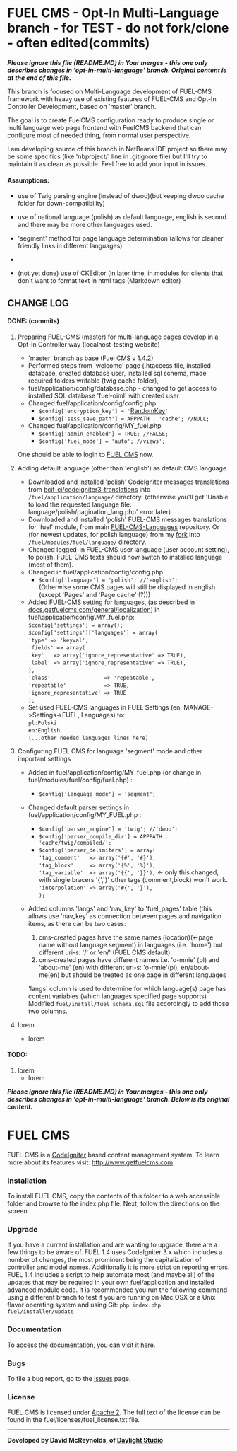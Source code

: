 # FUEL CMS - Opt-In Multi-Language branch - for TEST - do not fork/clone - often edited(commits)
***Please ignore this file (README.MD) in Your merges - this one only describes changes in 'opt-in-multi-language' branch.
Original content is at the end of this file.***

This branch is focused on Multi-Language development of FUEL-CMS framework with heavy use of existing features of FUEL-CMS
and Opt-In Controller Development, based on 'master' branch.

The goal is to create FuelCMS configuration ready to produce single or multi language web page frontend with FuelCMS backend
that can configure most of needed thing, from normal user perspective.

I am developing source of this branch in NetBeans IDE project so there may be some specifics
(like 'nbproject/' line in .gitignore file) but I'll try to maintain it as clean as possible.
Feel free to add your input in issues.

#### Assumptions:

- use of Twig parsing engine (instead of dwoo)(but keeping dwoo cache folder for down-compatibility)
- use of national language (polish) as default language, english is second and there may be more other languages used.
- 'segment' method for page language determination (allows for cleaner friendly links in different languages)
- 
    
- (not yet done) use of CKEditor (in later time, in modules for clients that don't want to format text in html tags (Markdown editor)

## CHANGE LOG

#### DONE: (commits)
1. Preparing FUEL-CMS (master) for multi-language pages develop in a Opt-In Controller way (localhost-testing website)
   - 'master' branch as base (Fuel CMS v 1.4.2)
   - Performed steps from 'welcome' page (.htaccess file, installed database, created database user, installed sql schema,
     made required folders writable (twig cache folder), 
   - fuel/application/config/database.php - changed to get access to installed SQL database 'fuel-oiml' with created user
   - Changed fuel/application/config/config.php
     - `$config['encryption_key'] = '`[RandomKey](https://randomkeygen.com/)`'`
     - `$config['sess_save_path'] = APPPATH . 'cache'; //NULL;`
   - Changed fuel/application/config/MY_fuel.php
     - `$config['admin_enabled'] = TRUE; //FALSE;`
     - `$config['fuel_mode'] = 'auto'; //views';`
     
    One should be able to login to [FUEL CMS](http://localhost/fuel-oiml/fuel) now.

2. Adding default language (other than 'english') as default CMS language
   - Downloaded and installed 'polish' CodeIgniter messages translations
     from [bcit-ci/codeigniter3-translations](https://github.com/bcit-ci/codeigniter3-translations)
     into `/fuel/application/language/` directory.
     (otherwise you'll get 'Unable to load the requested language file: language/polish/pagination_lang.php' error later)
   - Downloaded and installed 'polish' FUEL-CMS messages translations for 'fuel' module,
     from main [FUEL-CMS-Languages](https://github.com/daylightstudio/FUEL-CMS-Languages) repository.
     Or (for newest updates, for polish language) from my [fork](https://github.com/TomZdulski/FUEL-CMS-Languages)
     into `/fuel/modules/fuel/language/` directory.
   - Changed logged-in FUEL-CMS user language (user account setting), to polish. FUEL-CMS texts should now switch to
     installed language (most of them).
   - Changed in fuel/application/config/config.php
     - `$config['language'] = 'polish'; //'english';`<br/>
     (Otherwise some CMS pages will still be displayed in english (except 'Pages' and 'Page cache' (?)))
   - Added FUEL-CMS setting for languages, (as described in [docs.getfuelcms.com/general/localization](http://docs.getfuelcms.com/general/localization))
     in<br/>fuel\application\config\MY_fuel.php:<br/>
     `$config['settings'] = array();`<br/>
     `$config['settings']['languages'] = array(`<br/>
        `'type' => 'keyval',`<br/>
        `'fields' => array(`<br/>
          `'key'   => array('ignore_representative' => TRUE),`<br/>
          `'label' => array('ignore_representative' => TRUE),`<br/>
        `),`<br/>
        `'class'                 => 'repeatable',`<br/>
        `'repeatable'            => TRUE,`<br/>
        `'ignore_representative' => TRUE`<br/>
      `);`<br/>
   - Set used FUEL-CMS languages in FUEL Settings (en: MANAGE->Settings->FUEL, Languages) to:<br/>
     `pl:Polski`<br/>
     `en:English`<br/>
     `(...other needed languages lines here)`

3. Configuring FUEL CMS for language 'segment' mode and other important settings
   - Added in fuel/application/config/MY_fuel.php (or change in fuel/modules/fuel/config/fuel.php) :
     - `$config['language_mode'] = 'segment';`
   - Changed default parser settings in fuel/application/config/MY_FUEL.php :
     - `$config['parser_engine'] = 'twig'; //'dwoo';`
     - `$config['parser_compile_dir'] = APPPATH . 'cache/twig/compiled/';` 
     - `$config['parser_delimiters'] = array(`<br/>
       `'tag_comment'   => array('{#', '#}'),`<br/>
       `'tag_block'     => array('{%', '%}'),`<br/>
       `'tag_variable'  => array('{{', '}}'),` &lt;- only this changed, with single bracers '{','}' other tags (comment,block)
 won't work.<br/>
       `'interpolation' => array('#{', '}'),`<br/>
       `);`<br/>
   - Added columns 'langs' and 'nav_key' to 'fuel_pages' table (this allows use 'nav_key' as  connection between pages
     and navigation items, as there can be two cases:
     1. cms-created pages have the same names (location)(&lt;-page name without language segment) in languages (i.e. 'home')
        but different uri-s: '/' or 'en/' (FUEL CMS default)
     2. cms-created pages have different names i.e. 'o-mnie' (pl) and 'about-me' (en) with different uri-s: 'o-mnie'(pl),
        en/about-me(en) but should be treated as one page in different languages

     'langs' column is used to determine for which language(s) page has content variables (which languages specified page supports)
     Modified `fuel/install/fuel_schema.sql` file accordingly to add those two columns.


4. lorem
   - lorem

#### TODO:
1. lorem
   - lorem

***Please ignore this file (README.MD) in Your merges - this one only describes changes in 'opt-in-multi-language' branch.
Below is its original content.***

# FUEL CMS
FUEL CMS is a [CodeIgniter](https://codeigniter.com) based content management system. To learn more about its features visit: http://www.getfuelcms.com

### Installation
To install FUEL CMS, copy the contents of this folder to a web accessible folder and browse to the index.php file. Next, follow the directions on the screen. 

### Upgrade
If you have a current installation and are wanting to upgrade, there are a few things to be aware of. FUEL 1.4 uses CodeIgniter 3.x which includes a number of changes, the most prominent being the capitalization of controller and model names. Additionally it is more strict on reporting errors. FUEL 1.4 includes a script to help automate most (and maybe all) of the updates that may be required in your own fuel/application and installed advanced module code. It is recommended you run the following command using a different branch to test if you are running on Mac OSX or a Unix flavor operating system and using Git:
``php index.php fuel/installer/update``

### Documentation
To access the documentation, you can visit it [here](http://docs.getfuelcms.com).

### Bugs
To file a bug report, go to the [issues](http://github.com/daylightstudio/FUEL-CMS/issues) page.

### License
FUEL CMS is licensed under [Apache 2](http://www.apache.org/licenses/LICENSE-2.0.html). The full text of the license can be found in the fuel/licenses/fuel_license.txt file.

___

__Developed by David McReynolds, of [Daylight Studio](http://www.thedaylightstudio.com/)__
